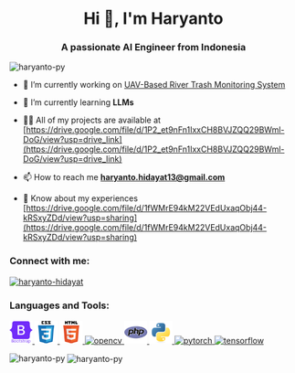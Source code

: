 <h1 align="center">Hi 👋, I'm Haryanto</h1>
<h3 align="center">A passionate AI Engineer from Indonesia</h3>

<p align="left"> <img src="https://komarev.com/ghpvc/?username=haryanto-py&label=Profile%20views&color=0e75b6&style=flat" alt="haryanto-py" /> </p>

- 🔭 I’m currently working on [UAV-Based River Trash Monitoring System](https://github.com/haryanto-py/river-garbage-detection)

- 🌱 I’m currently learning **LLMs**

- 👨‍💻 All of my projects are available at [https://drive.google.com/file/d/1P2_et9nFn1IxxCH8BVJZQQ29BWml-DoG/view?usp=drive_link](https://drive.google.com/file/d/1P2_et9nFn1IxxCH8BVJZQQ29BWml-DoG/view?usp=drive_link)

- 📫 How to reach me **haryanto.hidayat13@gmail.com**

- 📄 Know about my experiences [https://drive.google.com/file/d/1fWMrE94kM22VEdUxaqObj44-kRSxyZDd/view?usp=sharing](https://drive.google.com/file/d/1fWMrE94kM22VEdUxaqObj44-kRSxyZDd/view?usp=sharing)

<h3 align="left">Connect with me:</h3>
<p align="left">
<a href="https://linkedin.com/in/haryanto-hidayat" target="blank"><img align="center" src="https://raw.githubusercontent.com/rahuldkjain/github-profile-readme-generator/master/src/images/icons/Social/linked-in-alt.svg" alt="haryanto-hidayat" height="30" width="40" /></a>
</p>

<h3 align="left">Languages and Tools:</h3>
<p align="left"> <a href="https://getbootstrap.com" target="_blank" rel="noreferrer"> <img src="https://raw.githubusercontent.com/devicons/devicon/master/icons/bootstrap/bootstrap-plain-wordmark.svg" alt="bootstrap" width="40" height="40"/> </a> <a href="https://www.w3schools.com/css/" target="_blank" rel="noreferrer"> <img src="https://raw.githubusercontent.com/devicons/devicon/master/icons/css3/css3-original-wordmark.svg" alt="css3" width="40" height="40"/> </a> <a href="https://www.w3.org/html/" target="_blank" rel="noreferrer"> <img src="https://raw.githubusercontent.com/devicons/devicon/master/icons/html5/html5-original-wordmark.svg" alt="html5" width="40" height="40"/> </a> <a href="https://opencv.org/" target="_blank" rel="noreferrer"> <img src="https://www.vectorlogo.zone/logos/opencv/opencv-icon.svg" alt="opencv" width="40" height="40"/> </a> <a href="https://www.php.net" target="_blank" rel="noreferrer"> <img src="https://raw.githubusercontent.com/devicons/devicon/master/icons/php/php-original.svg" alt="php" width="40" height="40"/> </a> <a href="https://www.python.org" target="_blank" rel="noreferrer"> <img src="https://raw.githubusercontent.com/devicons/devicon/master/icons/python/python-original.svg" alt="python" width="40" height="40"/> </a> <a href="https://pytorch.org/" target="_blank" rel="noreferrer"> <img src="https://www.vectorlogo.zone/logos/pytorch/pytorch-icon.svg" alt="pytorch" width="40" height="40"/> </a> <a href="https://www.tensorflow.org" target="_blank" rel="noreferrer"> <img src="https://www.vectorlogo.zone/logos/tensorflow/tensorflow-icon.svg" alt="tensorflow" width="40" height="40"/> </a> </p>

<p><img align="left" src="https://github-readme-stats.vercel.app/api/top-langs?username=haryanto-py&show_icons=true&locale=en&layout=compact" alt="haryanto-py" /></p>

<p>&nbsp;<img align="center" src="https://github-readme-stats.vercel.app/api?username=haryanto-py&show_icons=true&locale=en" alt="haryanto-py" /></p>
